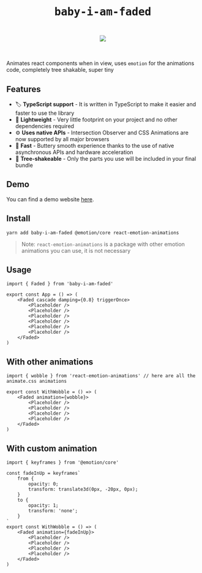 <div align="center">
    <br/>
    <br/>
    <h1><pre>baby-i-am-faded</pre></h1>
    <br/>
    <img src="https://upload.wikimedia.org/wikipedia/en/thumb/4/48/Faded_Zhu.jpg/220px-Faded_Zhu.jpg" />
    <br/>
    <br/>
    <br/>
</div>

Animates react components when in view, uses `emotion` for the animations code, completely tree shakable, super tiny

## Features

-   🏷 **TypeScript support** - It is written in TypeScript to make it easier and faster to use the library
-   🍃 **Lightweight** - Very little footprint on your project and no other dependencies required
-   ⚙️ **Uses native APIs** - Intersection Observer and CSS Animations are now supported by all major browsers
-   🚀 **Fast** - Buttery smooth experience thanks to the use of native asynchronous APIs and hardware acceleration
-   🌳 **Tree-shakeable** - Only the parts you use will be included in your final bundle

## Demo

You can find a demo website [here](https://baby-i-am-faded.xmorse.now.sh).

## Install

`yarn add baby-i-am-faded @emotion/core react-emotion-animations`

> Note: `react-emotion-animations` is a package with other emotion animations you can use, it is not necessary

## Usage

```tsx
import { Faded } from 'baby-i-am-faded'

export const App = () => (
    <Faded cascade damping={0.8} triggerOnce>
        <Placeholder />
        <Placeholder />
        <Placeholder />
        <Placeholder />
        <Placeholder />
        <Placeholder />
    </Faded>
)
```

## With other animations

```tsx
import { wobble } from 'react-emotion-animations' // here are all the animate.css animations

export const WithWobble = () => (
    <Faded animation={wobble}>
        <Placeholder />
        <Placeholder />
        <Placeholder />
        <Placeholder />
    </Faded>
)
```

## With custom animation

```tsx
import { keyframes } from '@emotion/core'

const fadeInUp = keyframes`
    from {
        opacity: 0;
        transform: translate3d(0px, -20px, 0px);
    }
    to {
        opacity: 1;
        transform: 'none';
    }
`
export const WithWobble = () => (
    <Faded animation={fadeInUp}>
        <Placeholder />
        <Placeholder />
        <Placeholder />
        <Placeholder />
    </Faded>
)
```
